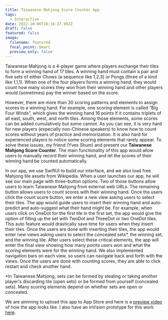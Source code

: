 ```yaml
---
title: Taiwanese Mahjong Score Counter App
tags:
  - Interactive
date: 2022-10-06T16:16:27.992Z
draft: false
featured: false
image:
  filename: featured
  focal_point: Smart
  preview_only: false
---
```

Taiwanese Mahjong is a 4-player game where players exchange their tiles to form a winning hand of 17 tiles. A winning hand must contain a pair and five sets of either Chows (a sequence like 1,2,3) or Pongs (three of a kind like 1,1,1). When one of the four players forms a winning hand, they would count how many scores they won from their winning hand and other players would (sometimes) pay the winner based on the score.

However, there are more than 30 scoring patterns and elements to assign scores to a winning hand. For example, one scoring element is called “Big Four Winds”, which gives the winning hand 16 points if it contains triplets of all east, south, west, and north tiles. Among those elements, some scores can be added cumulatively but some cannot. As you can see, it is very hard for new players (especially non-Chinese speakers) to know how to count scores without years of practice and memorization. It is also hard for experienced players to notice some scoring elements that rarely appear. To solve these issues, my friend (Yves Shum) and present our **Taiwanese Mahjong Score Counter**. The main functionality of this app would allow users to manually record their winning hand, and let the scores of their winning hand be counted automatically.

In our app, we use SwiftUI to build our interface, and we also load free Mahjong tile assets from Wikipedia. When a user launches our app, he will see our main page with three-button options. Two of those buttons allow users to learn Taiwanese Mahjong from external web URLs. The remaining button allows users to count scores with their winning hand. Once the users click the count score button, we enter a new view asking users to select their tiles. The app would guide users to insert their winning hand and auto-predict and auto-suggest what their hand might be. For example, when users click on OneDot for the first tile in the first set, the app would give the option of filling up the set with TwoDot and ThreeDot or two OneDot tiles. This auto feature would drastically save time for users when they insert their tiles. Once the users are done with inserting their tiles, the app would enter new views asking users to select the concealed sets*, the winning set, and the winning tile. After users select these critical elements, the app will enter the final view showing how many points users won and what the scoring elements were for the winning hand. We also implemented navigation bars on each view, so users can navigate back and forth with the views. Once the users are done with counting scores, they are able to click restart and check another hand.

\*In Taiwanese Mahjong, sets can be formed by stealing or taking another player's discarding tile (open sets) or be formed from yourself (concealed sets). Many scoring elements depend on whether sets are open or concealed.

W﻿e are aimming to upload this app to App Store and here is a [preview video](https://youtu.be/3PMM8xGXyas) of how the app looks like. I also have an inVision prototype for this work [here](https://invis.io/EQ123W3TZD3J).